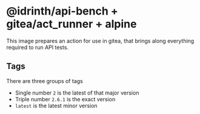 # @idrinth/api-bench + gitea/act_runner + alpine

This image prepares an action for use in gitea,
that brings along everything required to run API tests.

## Tags

There are three groups of tags

- Single number `2` is the latest of that major version
- Triple number `2.6.1` is the exact version
- `latest` is the latest minor version
